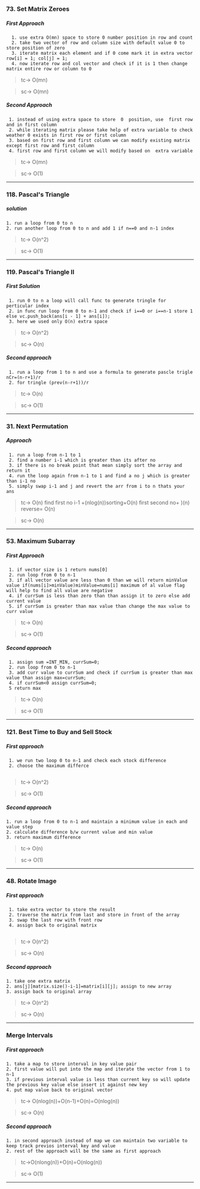 ### 73. Set Matrix Zeroes
 ##### First Approach
 
 ````
   1. use extra O(mn) space to store 0 number position in row and count
   2. take two vector of row and column size with default value 0 to store position of zero
   3. iterate matrix each element and if 0 come mark it in extra vector row[i] = 1; col[j] = 1;
   4. now iterate row and col vector and check if it is 1 then change matrix entire row or column to 0
   ````
   
> tc-> O(mn)

> sc-> O(mn)

 ##### Second Approach
 
 ````
  1. instead of using extra space to store  0  position, use  first row and in first column
  2. while iterating matrix please take help of extra variable to check weather 0 exists in first row or first column
  3. based on first row and first column we can modify existing matrix except first row and first column
  4. first row and first column we will modify based on  extra variable
````

> tc-> O(mn)

> sc-> O(1)

----------------------------------------------------------------------------------------------
### 118. Pascal's Triangle
 ##### solution
 
  ````
  1. run a loop from 0 to n
  2. run another loop from 0 to n and add 1 if n==0 and n-1 index
  
  ````
  
 >  tc-> O(n^2)
  
 > sc-> O(1)
  -------------------------------------------------------------------------------------------
  ### 119. Pascal's Triangle II
   ##### First Solution
   
   ````
    1. run 0 to n a loop will call func to generate tringle for perticular index
    2. in func run loop from 0 to n-1 and check if i==0 or i==n-1 store 1 else vc.push_back(ans[i - 1] + ans[i]);
    3. here we used only O(n) extra space
   ````
    
 >   tc-> O(n^2)
    
 >   sc-> O(n)
  
   ##### Second approach
   
   ````
    1. run a loop from 1 to n and use a formula to generate pascle trigle nCr=(n-r+1)/r
    2. for tringle (prev(n-r+1))/r
   ````
  
>  tc-> O(n)
  
>  sc-> O(1)
  
  --------------------------------------------------------------------------------------------------------
  
  ### 31. Next Permutation
   ##### Approach
   
   ````
    1. run a loop from n-1 to 1
    2. find a number i-1 which is greater than its after no
    3. if there is no break point that mean simply sort the array and return it
    4. run the loop again from n-1 to 1 and find a no j which is greater than i-1 no
    5. simply swap i-1 and j and revert the arr from i to n thats your ans
   ````
    
  > tc-> O(n) find first no i-1 +(nlog(n))sorting+O(n) first second no+ )(n) reverse= O(n)
    
  > sc-> O(n)
    
 -----------------------------------------------------------------------------------------------------
    
  ### 53. Maximum Subarray
   ##### First Approach
   
   ````
    1. if vector size is 1 return nums[0]
    2. run loop from 0 to n-1
    3. if all vector value are less than 0 than we will return minValue value if(nums[i]>minValue)minValue=nums[i] maximum of al value flag will help to find all value are negative
    4. if currSum is less than zero than than assign it to zero else add current value
    5. if currSum is greater than max value than change the max value to curr value
   ````
    
  > tc-> O(n)
    
  > sc-> O(1)
  
##### Second approach
````
 1. assign sum =INT_MIN, currSum=0;
 2. run loop from 0 to n-1
 3. add curr value to currSum and check if currSum is greater than max value than assign max=currSum;
 4. if currSum<0 assign currSum=0;
 5 return max
 ````
 
 > tc-> O(n)
 
 > sc-> O(1)
 
 ------------------------------------------------------------------------------------------------------
### 121. Best Time to Buy and Sell Stock
 ##### First approach
 ````
  1. we run two loop 0 to n-1 and check each stock difference
  2. choose the maximum differce
  
 ````
 
 >  tc-> O(n^2)
  
 >  sc-> O(1)
 
 ##### Second approach
 
  ````
  1. run a loop from 0 to n-1 and maintain a minimum value in each and value step
  2. calculate difference b/w current value and min value
  3. return maximum difference
  ````
  
>  tc-> O(n)
  
>  sc-> O(1)
  
 ---------------------------------------------------------
  ### 48. Rotate Image
   ##### First approach
   
   ````  
    1. take extra vector to store the result
    2. traverse the matrix from last and store in front of the array
    3. swap the last row with front row
    4. assign back to original matrix
    
   ````
    
 > tc-> O(n^2)
    
 > sc-> O(n)
    
  ##### Second approach
   
   ````
   1. take one extra matrix
   2. ans[j][matrix.size()-i-1]=matrix[i][j]; assign to new array
   3. assign back to original array
   
   ````
   
 >  tc-> O(n^2)
    
 >  sc-> O(n)
    
----------------------------------------------------------------------------------------------------------------------    
### Merge Intervals
 ##### First approach
  
  ````
  1. take a map to store interval in key value pair
  2. first value will put into the map and iterate the vector from 1 to n-1
  3. if previous interval value is less than current key so will update the previous key value else insert it against new key
  4. put map value back to original vector
  ````
  
 > tc-> O(nlog(n))+O(n-1)+O(n)=O(nlog(n)) 
 
 > sc-> O(n)

 ##### Second approach
  ````
  1. in second approach instead of map we can maintain two variable to keep track previos interval key and value
  2. rest of the approach will be the same as first approach
 
  ````
 > tc->O(nlong(n))+O(n)=O(nlog(n))
 
 >  sc-> O(1)   
-----------------------------------------------------------------------------------------------------------------    
    
    
    
    
  
  
